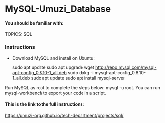 # MySQL-Umuzi_Database

#### You should be familiar with:
TOPICS: SQL 

### Instructions

- Download MySQL and install on Ubuntu:

    sudo apt update
    sudo apt upgrade
    wget http://repo.mysql.com/mysql-apt-config_0.8.10-1_all.deb
    sudo dpkg -i mysql-apt-config_0.8.10-1_all.deb
    sudo apt update
    sudo apt install mysql-server

Run MySQL as root to complete the steps below: mysql -u root. You can run mysql-workbench to export your code in a script.

#### This is the link to the full instructions:
https://umuzi-org.github.io/tech-department/projects/sql/